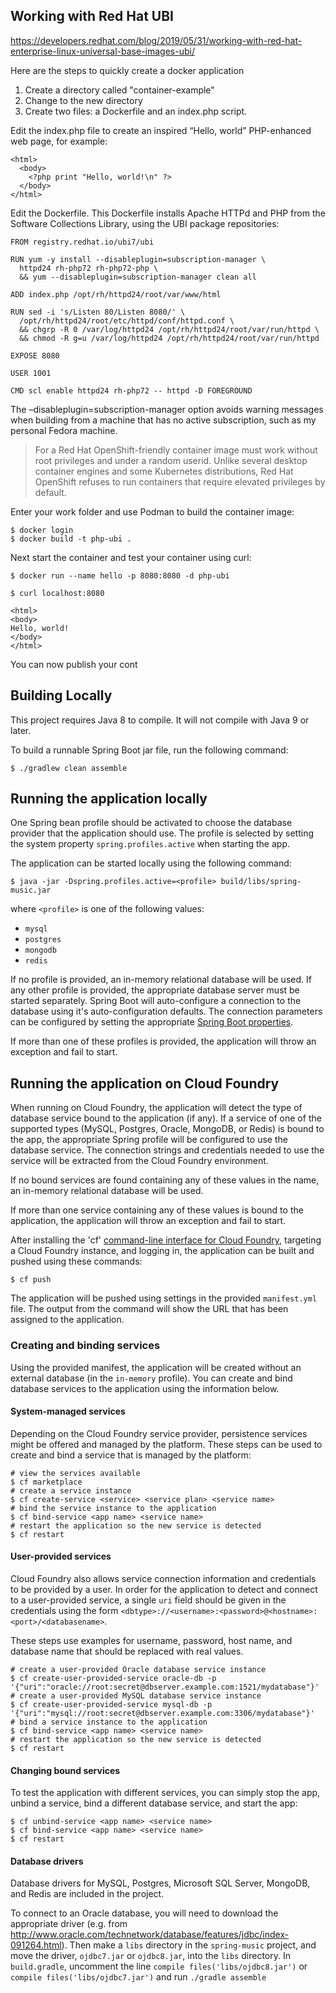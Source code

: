 ## Working with Red Hat UBI
https://developers.redhat.com/blog/2019/05/31/working-with-red-hat-enterprise-linux-universal-base-images-ubi/

Here are the steps to quickly create a docker application

1. Create a directory called "container-example"
1. Change to the new directory
1. Create two files: a Dockerfile and an index.php script.

Edit the index.php file to create an inspired “Hello, world” PHP-enhanced web page, for example:
```
<html>
  <body>
    <?php print "Hello, world!\n" ?>
  </body>
</html>
```

Edit the Dockerfile. This Dockerfile installs Apache HTTPd and PHP from the Software Collections Library, using the UBI package repositories:

```
FROM registry.redhat.io/ubi7/ubi

RUN yum -y install --disableplugin=subscription-manager \
  httpd24 rh-php72 rh-php72-php \
  && yum --disableplugin=subscription-manager clean all

ADD index.php /opt/rh/httpd24/root/var/www/html

RUN sed -i 's/Listen 80/Listen 8080/' \
  /opt/rh/httpd24/root/etc/httpd/conf/httpd.conf \
  && chgrp -R 0 /var/log/httpd24 /opt/rh/httpd24/root/var/run/httpd \
  && chmod -R g=u /var/log/httpd24 /opt/rh/httpd24/root/var/run/httpd

EXPOSE 8080

USER 1001

CMD scl enable httpd24 rh-php72 -- httpd -D FOREGROUND
```

The –disableplugin=subscription-manager option avoids warning messages when building from a machine that has no active subscription, such as my personal Fedora machine.

> For a Red Hat OpenShift-friendly container image must work without root privileges and under a random userid. 
> Unlike several desktop container engines and some Kubernetes distributions, Red Hat OpenShift refuses to run containers that require elevated privileges by default.

Enter your work folder and use Podman to build the container image:
```
$ docker login
$ docker build -t php-ubi .
```

Next start the container and test your container using curl:
```
$ docker run --name hello -p 8080:8080 -d php-ubi

$ curl localhost:8080

<html>
<body>
Hello, world!
</body>
</html>

```
You can now publish your cont

## Building Locally

This project requires Java 8 to compile. It will not compile with Java 9 or later.

To build a runnable Spring Boot jar file, run the following command: 

~~~
$ ./gradlew clean assemble
~~~

## Running the application locally

One Spring bean profile should be activated to choose the database provider that the application should use. The profile is selected by setting the system property `spring.profiles.active` when starting the app.

The application can be started locally using the following command:

~~~
$ java -jar -Dspring.profiles.active=<profile> build/libs/spring-music.jar
~~~

where `<profile>` is one of the following values:

* `mysql`
* `postgres`
* `mongodb`
* `redis`

If no profile is provided, an in-memory relational database will be used. If any other profile is provided, the appropriate database server must be started separately. Spring Boot will auto-configure a connection to the database using it's auto-configuration defaults. The connection parameters can be configured by setting the appropriate [Spring Boot properties](http://docs.spring.io/spring-boot/docs/current/reference/html/common-application-properties.html).

If more than one of these profiles is provided, the application will throw an exception and fail to start.

















## Running the application on Cloud Foundry

When running on Cloud Foundry, the application will detect the type of database service bound to the application (if any). If a service of one of the supported types (MySQL, Postgres, Oracle, MongoDB, or Redis) is bound to the app, the appropriate Spring profile will be configured to use the database service. The connection strings and credentials needed to use the service will be extracted from the Cloud Foundry environment.

If no bound services are found containing any of these values in the name, an in-memory relational database will be used.

If more than one service containing any of these values is bound to the application, the application will throw an exception and fail to start.

After installing the 'cf' [command-line interface for Cloud Foundry](http://docs.cloudfoundry.org/cf-cli/), targeting a Cloud Foundry instance, and logging in, the application can be built and pushed using these commands:

~~~
$ cf push
~~~

The application will be pushed using settings in the provided `manifest.yml` file. The output from the command will show the URL that has been assigned to the application.

### Creating and binding services

Using the provided manifest, the application will be created without an external database (in the `in-memory` profile). You can create and bind database services to the application using the information below.

#### System-managed services

Depending on the Cloud Foundry service provider, persistence services might be offered and managed by the platform. These steps can be used to create and bind a service that is managed by the platform:

~~~
# view the services available
$ cf marketplace
# create a service instance
$ cf create-service <service> <service plan> <service name>
# bind the service instance to the application
$ cf bind-service <app name> <service name>
# restart the application so the new service is detected
$ cf restart
~~~

#### User-provided services

Cloud Foundry also allows service connection information and credentials to be provided by a user. In order for the application to detect and connect to a user-provided service, a single `uri` field should be given in the credentials using the form `<dbtype>://<username>:<password>@<hostname>:<port>/<databasename>`.

These steps use examples for username, password, host name, and database name that should be replaced with real values.

~~~
# create a user-provided Oracle database service instance
$ cf create-user-provided-service oracle-db -p '{"uri":"oracle://root:secret@dbserver.example.com:1521/mydatabase"}'
# create a user-provided MySQL database service instance
$ cf create-user-provided-service mysql-db -p '{"uri":"mysql://root:secret@dbserver.example.com:3306/mydatabase"}'
# bind a service instance to the application
$ cf bind-service <app name> <service name>
# restart the application so the new service is detected
$ cf restart
~~~

#### Changing bound services

To test the application with different services, you can simply stop the app, unbind a service, bind a different database service, and start the app:

~~~
$ cf unbind-service <app name> <service name>
$ cf bind-service <app name> <service name>
$ cf restart
~~~

#### Database drivers

Database drivers for MySQL, Postgres, Microsoft SQL Server, MongoDB, and Redis are included in the project.

To connect to an Oracle database, you will need to download the appropriate driver (e.g. from http://www.oracle.com/technetwork/database/features/jdbc/index-091264.html). Then make a `libs` directory in the `spring-music` project, and move the driver, `ojdbc7.jar` or `ojdbc8.jar`, into the `libs` directory.
In `build.gradle`, uncomment the line `compile files('libs/ojdbc8.jar')` or `compile files('libs/ojdbc7.jar')` and run `./gradle assemble`
